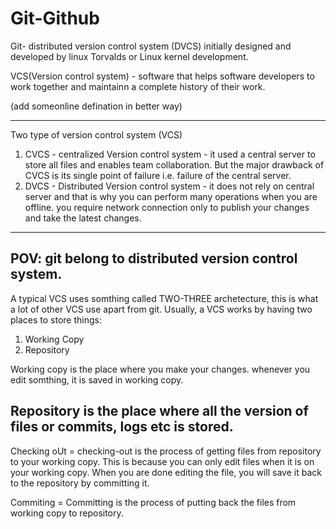 # Git-Github

Git- distributed version control system (DVCS) initially designed and developed by linux Torvalds or Linux kernel development.

VCS(Version control system) - software that helps software developers to work together and maintainn a complete history of their work.

(add someonline defination in better way)

---
Two type of version control system (VCS)
1) CVCS - centralized Version control system - it used a central server to store all files and enables team collaboration. But the major drawback of CVCS is its single point of failure i.e. failure of the central server.
3) DVCS - Distributed Version control system - it does not rely on central server and that is why you can perform many operations when you are offline. you require network connection only to publish your changes and take the latest changes.
---
POV: git belong to distributed version control system.
---

A typical VCS uses somthing called TWO-THREE archetecture, this is what a lot of other VCS use apart from git.
Usually, a VCS works by having two places to store things:
1) Working Copy
2) Repository

Working copy is the place where you make your changes. whenever you edit somthing, it is saved in working copy.

Repository is the place where all the version of files or commits, logs etc is stored.
---
Checking oUt = checking-out is the process of getting files from repository to your working copy. This is because you can only edit files when it is on your working copy. When you are done editing the file, you will save it back to the repository by committing it.

Commiting = Committing is the process of putting back the files from working copy to repository.















